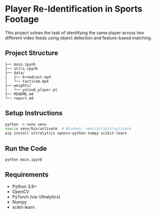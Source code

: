 # Player Re-Identification in Sports Footage

This project solves the task of identifying the same player across two different video feeds using object detection and feature-based matching.

## Project Structure

```
├── main.ipynb
├── utils.ipynb
├── data/
│   ├── broadcast.mp4
│   └── tacticam.mp4
├── weights/
│   └── yolov8_player.pt
├── README.md
└── report.md
```

## Setup Instructions

```bash
python -m venv venv
source venv/bin/activate  # Windows: venv\Scripts\activate
pip install ultralytics opencv-python numpy scikit-learn
```

## Run the Code

```bash
python main.ipynb
```

## Requirements

- Python 3.8+
- OpenCV
- PyTorch (via Ultralytics)
- Numpy
- scikit-learn
